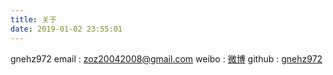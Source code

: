 ```yaml
---
title: 关于
date: 2019-01-02 23:55:01
---
```

gnehz972
email : zoz20042008@gmail.com
weibo : [微博](https://weibo.com/p/1005051613490624)
github : [gnehz972](https://github.com/gnehz972)